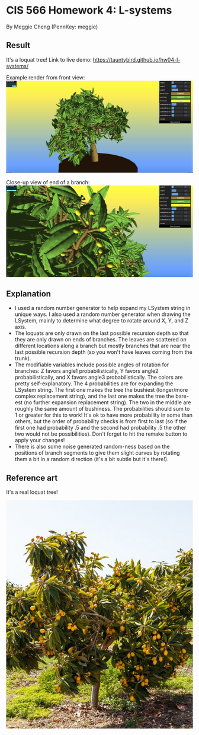 # CIS 566 Homework 4: L-systems
By Meggie Cheng (PennKey: meggie)

## Result
It's a loquat tree!
Link to live demo: https://tauntybird.github.io/hw04-l-systems/

Example render from front view:
![](loquat_tree.png)

Close-up view of end of a branch:
![](loquat_tree_closeup.png)

## Explanation
- I used a random number generator to help expand my LSystem string in unique ways. I also used a random number generator when drawing the LSystem, mainly to determine what degree to rotate around X, Y, and Z axis.
- The loquats are only drawn on the last possible recursion depth so that they are only drawn on ends of branches. The leaves are scattered on different locations along a branch but mostly branches that are near the last possible recursion depth (so you won't have leaves coming from the trunk).
- The modifiable variables include possible angles of rotation for branches: Z favors angle1 probabilistically, Y favors angle2 probabilistically, and X favors angle3 probabilistically. The colors are pretty self-explanatory. The 4 probabilities are for expanding the LSystem string. The first one makes the tree the bushiest (longer/more complex replacement string), and the last one makes the tree the bare-est (no further expansion replacement string). The two in the middle are roughly the same amount of bushiness. The probabilities should sum to 1 or greater for this to work! It's ok to have more probability in some than others, but the order of probability checks is from first to last (so if the first one had probability .5 and the second had probability .5 the other two would not be possibilities). Don't forget to hit the remake button to apply your changes!
- There is also some noise generated random-ness based on the positions of branch segments to give them slight curves by rotating them a bit in a random direction (it's a bit subtle but it's there!).

## Reference art
It's a real loquat tree!

![](loquat_tree_ref.jpeg)
